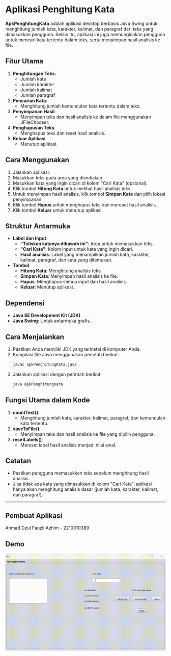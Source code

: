 # Aplikasi Penghitung Kata
 
**ApkPenghitungKata** adalah aplikasi desktop berbasis Java Swing untuk menghitung jumlah kata, karakter, kalimat, dan paragraf dari teks yang dimasukkan pengguna. Selain itu, aplikasi ini juga memungkinkan pengguna untuk mencari kata tertentu dalam teks, serta menyimpan hasil analisis ke file.

## Fitur Utama
1. **Penghitungan Teks**:
   - Jumlah kata
   - Jumlah karakter
   - Jumlah kalimat
   - Jumlah paragraf
2. **Pencarian Kata**:
   - Menghitung jumlah kemunculan kata tertentu dalam teks.
3. **Penyimpanan Hasil**:
   - Menyimpan teks dan hasil analisis ke dalam file menggunakan JFileChooser.
4. **Penghapusan Teks**:
   - Menghapus teks dan reset hasil analisis.
5. **Keluar Aplikasi**:
   - Menutup aplikasi.

## Cara Menggunakan
1. Jalankan aplikasi.
2. Masukkan teks pada area yang disediakan.
3. Masukkan kata yang ingin dicari di kolom "Cari Kata" (opsional).
4. Klik tombol **Hitung Kata** untuk melihat hasil analisis teks.
5. Untuk menyimpan hasil analisis, klik tombol **Simpan Kata** dan pilih lokasi penyimpanan.
6. Klik tombol **Hapus** untuk menghapus teks dan mereset hasil analisis.
7. Klik tombol **Keluar** untuk menutup aplikasi.

## Struktur Antarmuka
- **Label dan Input**:
  - **"Tuliskan katanya dibawah ini"**: Area untuk memasukkan teks.
  - **"Cari Kata"**: Kolom input untuk kata yang ingin dicari.
  - **Hasil analisis**: Label yang menampilkan jumlah kata, karakter, kalimat, paragraf, dan kata yang ditemukan.
- **Tombol**:
  - **Hitung Kata**: Menghitung analisis teks.
  - **Simpan Kata**: Menyimpan hasil analisis ke file.
  - **Hapus**: Menghapus semua input dan hasil analisis.
  - **Keluar**: Menutup aplikasi.

## Dependensi
- **Java SE Development Kit (JDK)**
- **Java Swing**: Untuk antarmuka grafis.

## Cara Menjalankan
1. Pastikan Anda memiliki JDK yang terinstal di komputer Anda.
2. Kompilasi file Java menggunakan perintah berikut:
   ```bash
   javac apkPenghitungKata.java
   ```
3. Jalankan aplikasi dengan perintah berikut:
   ```bash
   java apkPenghitungKata
   ```

## Fungsi Utama dalam Kode
1. **countText()**:
   - Menghitung jumlah kata, karakter, kalimat, paragraf, dan kemunculan kata tertentu.
2. **saveToFile()**:
   - Menyimpan teks dan hasil analisis ke file yang dipilih pengguna.
3. **resetLabels()**:
   - Mereset label hasil analisis menjadi nilai awal.

## Catatan
- Pastikan pengguna memasukkan teks sebelum menghitung hasil analisis.
- Jika tidak ada kata yang dimasukkan di kolom "Cari Kata", aplikasi hanya akan menghitung analisis dasar (jumlah kata, karakter, kalimat, dan paragraf).

---

## Pembuat Aplikasi
Ahmad Dzul Fauzil Azhim - 2210010389

## Demo

![App Screenshot](https://github.com/AhmadDzulFauzilAzhim/apkPenghitungKata/blob/main/img/demo%20aplikasi%20penghitung%20kata.gif)
